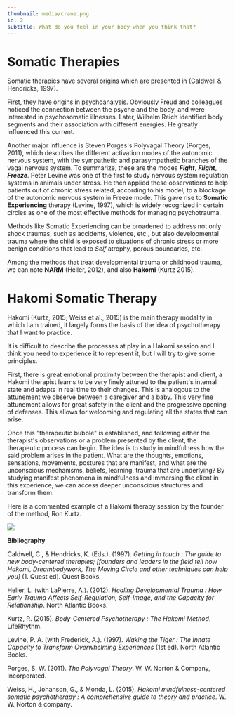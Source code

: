 ```yaml
---
thumbnail: media/crane.png
id: 2
subtitle: What do you feel in your body when you think that?
---
```

# Somatic Therapies
Somatic therapies have several origins which are presented in (Caldwell & Hendricks, 1997).

First, they have origins in psychoanalysis. Obviously Freud and colleagues noticed the connection between the psyche and the body, and were interested in psychosomatic illnesses. Later, Wilhelm Reich identified body segments and their association with different energies. He greatly influenced this current.

Another major influence is Steven Porges's Polyvagal Theory (Porges, 2011), which describes the different activation modes of the autonomic nervous system, with the sympathetic and parasympathetic branches of the vagal nervous system.
To summarize, these are the modes ***Fight***, ***Flight***, ***Freeze***.
Peter Levine was one of the first to study nervous system regulation systems in animals under stress. He then applied these observations to help patients out of chronic stress related, according to his model, to a blockage of the autonomic nervous system in Freeze mode. This gave rise to **Somatic Experiencing** therapy (Levine, 1997), which is widely recognized in certain circles as one of the most effective methods for managing psychotrauma.

Methods like Somatic Experiencing can be broadened to address not only shock traumas, such as accidents, violence, etc., but also developmental trauma where the child is exposed to situations of chronic stress or more benign conditions that lead to *Self* atrophy, porous boundaries, etc.

Among the methods that treat developmental trauma or childhood trauma, we can note **NARM** (Heller, 2012), and also **Hakomi** (Kurtz 2015).
# Hakomi Somatic Therapy
Hakomi (Kurtz, 2015; Weiss et al., 2015) is the main therapy modality in which I am trained, it largely forms the basis of the idea of psychotherapy that I want to practice.

It is difficult to describe the processes at play in a Hakomi session and I think you need to experience it to represent it, but I will try to give some principles.

First, there is great emotional proximity between the therapist and client, a Hakomi therapist learns to be very finely attuned to the patient's internal state and adapts in real time to their changes. This is analogous to the attunement we observe between a caregiver and a baby. This very fine attunement allows for great safety in the client and the progressive opening of defenses. This allows for welcoming and regulating all the states that can arise.

Once this "therapeutic bubble" is established, and following either the therapist's observations or a problem presented by the client, the therapeutic process can begin. The idea is to study in mindfulness how the said problem arises in the patient. What are the thoughts, emotions, sensations, movements, postures that are manifest, and what are the unconscious mechanisms, beliefs, learning, trauma that are underlying?
By studying manifest phenomena in mindfulness and immersing the client in this experience, we can access deeper unconscious structures and transform them.

Here is a commented example of a Hakomi therapy session by the founder of the method, Ron Kurtz.

![](https://www.youtube.com/watch?v=Sm6ayJTG-tM)

**Bibliography**

Caldwell, C., & Hendricks, K. (Eds.). (1997). *Getting in touch : The guide to new body-centered therapies; [founders and leaders in the field tell how Hakomi, Dreambodywork, The Moving Circle and other techniques can help you]* (1. Quest ed). Quest Books.

Heller, L. (with LaPierre, A.). (2012). *Healing Developmental Trauma : How Early Trauma Affects Self-Regulation, Self-Image, and the Capacity for Relationship*. North Atlantic Books.

Kurtz, R. (2015). *Body-Centered Psychotherapy : The Hakomi Method*. LifeRhythm.

Levine, P. A. (with Frederick, A.). (1997). *Waking the Tiger : The Innate Capacity to Transform Overwhelming Experiences* (1st ed). North Atlantic Books.

Porges, S. W. (2011). *The Polyvagal Theory*. W. W. Norton & Company, Incorporated.

Weiss, H., Johanson, G., & Monda, L. (2015). *Hakomi mindfulness-centered somatic psychotherapy : A comprehensive guide to theory and practice*. W. W. Norton & company.
